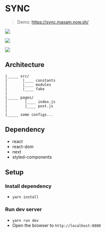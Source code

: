 # SYNC
> Demo: https://sync.maxam.now.sh/

![](https://img.shields.io/badge/build-passing-brightgreen)

![](https://img.shields.io/badge/language-typescript-blue)

![](https://img.shields.io/badge/next.js-v9.0.6-blueviolet)

## Architecture
```
|_____ src/
|       |____ constants
|       |____ modules
|       |____ fake
|
|_____ pages/
|        |____ index.js
|        |____ post.js
|
|_____ some configs...

```
## Dependency
- react
- react-dom
- next
- styled-components

## Setup
### Install dependency
- `yarn install`
### Run dev server
- `yarn run dev`
- Open the browser to `http://localhost:8080`